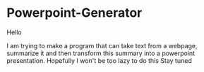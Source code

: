 # Powerpoint-Generator

Hello

I am trying to make a program that can take text from a webpage, summarize it and then transform this summary into a powerpoint presentation.
Hopefully I won't be too lazy to do this
Stay tuned
